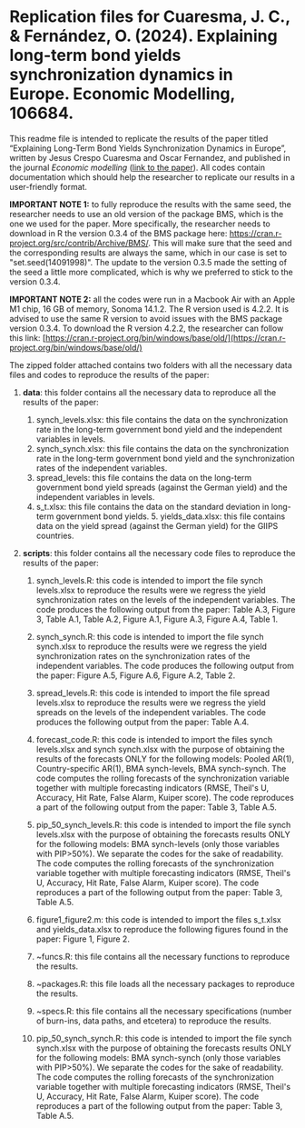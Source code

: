 # Replication files for Cuaresma, J. C., & Fernández, O. (2024). Explaining long-term bond yields synchronization dynamics in Europe. Economic Modelling, 106684.


This readme file is intended to replicate the results of the paper titled “Explaining Long-Term Bond Yields Synchronization Dynamics in Europe”, written by Jesus Crespo Cuaresma and Oscar Fernandez, and published in the journal *Economic modelling* ([link to the paper](https://www.sciencedirect.com/science/article/pii/S0264999324000403)). All codes contain documentation which should help the researcher to replicate our results in a user-friendly format. 


**IMPORTANT NOTE 1:** to fully reproduce the results with the same seed, the researcher needs to use an old version of the package BMS, which is the one we used for the paper. More specifically, the researcher needs to download in R the version 0.3.4 of the BMS package here: https://cran.r-project.org/src/contrib/Archive/BMS/. This will make sure that the seed and the corresponding results are always the same, which in our case is set to "set.seed(14091998)". The update to the version 0.3.5 made the setting of the seed a little more complicated, which is why we preferred to stick to the version 0.3.4. 

**IMPORTANT NOTE 2:** all the codes were run in a Macbook Air with an Apple M1 chip, 16 GB of memory, Sonoma 14.1.2. The R version used is 4.2.2. It is advised to use the same R version to avoid issues with the BMS package version 0.3.4. To download the R version 4.2.2, the researcher can follow this link: [https://cran.r-project.org/bin/windows/base/old/](https://cran.r-project.org/bin/windows/base/old/)

The zipped folder attached contains two folders with all the necessary data files and codes to reproduce the results of the paper:

1. **data**: this folder contains all the necessary data to reproduce all the results of the paper:
   
	1. synch_levels.xlsx: this file contains the data on the synchronization rate in the long-term government bond yield and the independent variables in levels.
	2. synch_synch.xlsx: this file contains the data on the synchronization rate in the long-term government bond yield and the synchronization rates of the independent variables.
	3. spread_levels: this file contains the data on the long-term government bond yield spreads (against the German yield) and the independent variables in levels.
	4. s_t.xlsx: this file contains the data on the standard deviation in long-term government bond yields.
    	5. yields_data.xlsx: this file contains data on the yield spread (against the German yield) for the GIIPS countries.

3. **scripts**: this folder contains all the necessary code files to reproduce the results of the paper:
	1. synch_levels.R: this code is intended to import the file synch levels.xlsx to reproduce the results were we regress the yield synchronization rates on the levels of the independent variables. The code produces the following output from the paper: Table A.3, Figure 3, Table A.1, Table A.2, Figure A.1, Figure A.3, Figure A.4, Table 1.

	2. synch_synch.R: this code is intended to import the file synch synch.xlsx to reproduce the results were we regress the yield synchronization rates on the synchronization rates of the independent variables. The code produces the following output from the paper: Figure A.5, Figure A.6, Figure A.2, Table 2.

	3. spread_levels.R: this code is intended to import the file spread levels.xlsx to reproduce the results were we regress the yield spreads on the levels of the independent variables. The code produces the following output from the paper: Table A.4.

	4. forecast_code.R: this code is intended to import the files synch levels.xlsx and synch synch.xlsx with the purpose of obtaining the results of the forecasts ONLY for the following models: Pooled AR(1), Country-specific AR(1), BMA synch-levels, BMA synch-synch. The code computes the rolling forecasts of the synchronization variable together with multiple forecasting indicators (RMSE, Theil's U, Accuracy, Hit Rate, False Alarm, Kuiper score). The code reproduces a part of the following output from the paper: Table 3, Table A.5.

	5. pip_50_synch_levels.R: this code is intended to import the file synch levels.xlsx with the purpose of obtaining the forecasts results ONLY for the following models: BMA synch-levels (only those variables with PIP>50\%). We separate the codes for the sake of readability. The code computes the rolling forecasts of the synchronization variable together with multiple forecasting indicators (RMSE, Theil's U, Accuracy, Hit Rate, False Alarm, Kuiper score). The code reproduces a part of the following output from the paper: Table 3, Table A.5.   

	6. figure1_figure2.m: this code is intended to import the files s_t.xlsx and yields_data.xlsx to reproduce the following figures found in the paper: Figure 1, Figure 2.
 	7. ~funcs.R: this file contains all the necessary functions to reproduce the results.
	8. ~packages.R: this file loads all the necessary packages to reproduce the results. 
 	9. ~specs.R: this file contains all the necessary specifications (number of burn-ins, data paths, and etcetera) to reproduce the results. 


	6. pip_50_synch_synch.R: this code is intended to import the file synch synch.xlsx with the purpose of obtaining the forecasts results ONLY for the following models: BMA synch-synch (only those variables with PIP>50\%). We separate the codes for the sake of readability. The code computes the rolling forecasts of the synchronization variable together with multiple forecasting indicators (RMSE, Theil's U, Accuracy, Hit Rate, False Alarm, Kuiper score). The code reproduces a part of the following output from the paper: Table 3, Table A.5.

